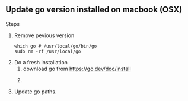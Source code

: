Update go version installed on macbook (OSX)
--------------------------------------------
Steps 
1. Remove pevious version 
   ```shell
   which go # /usr/local/go/bin/go
   sudo rm -rf /usr/local/go
    ```
2. Do a fresh installation 
   1. download go from https://go.dev/doc/install
   2. 
      ```shell
      
       ```
3. Update go paths. 